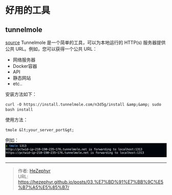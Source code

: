 # 好用的工具

## tunnelmole
[source](https://tunnelmole.com/docs/)
Tunnelmole 是一个简单的工具，可以为本地运行的 HTTP(s) 服务器提供公共 URL。例如，您可以获得一个公共 URL：
* 网络服务器
* Docker容器
* API
* 静态网站
* etc..

安装方法如下：
```shell
curl -O https://install.tunnelmole.com/n3d5g/install &amp;&amp; sudo bash install
```
使用方法：
```shell
tmole &lt;your_server_port&gt;
```
例如：
![image-20240802191925244](https://raw.githubusercontent.com/HeZephyr/NewPicGoLibrary/main/img/image-20240802191925244.png)


---

> 作者: [HeZephyr](https://github.com/HeZephyr)  
> URL: https://hezephyr.github.io/posts/03.%E7%BD%91%E7%BB%9C%E5%B7%A5%E5%85%B7/  

